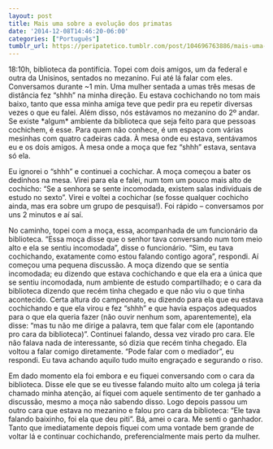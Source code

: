 ```yaml
---
layout: post
title: Mais uma sobre a evolução dos primatas
date: '2014-12-08T14:46:20-06:00'
categories: ["Português"]
tumblr_url: https://peripatetico.tumblr.com/post/104696763886/mais-uma-sobre-a-evolu%C3%A7%C3%A3o-dos-primatas
---
```

18:10h, biblioteca da pontifícia. Topei com dois amigos, um da federal e outra da Unisinos, sentados no mezanino. Fui até lá falar com eles. Conversamos durante ~1 min. Uma mulher sentada a umas três mesas de distância fez “shhh” na minha direção. Eu estava cochichando no tom mais baixo, tanto que essa minha amiga teve que pedir pra eu repetir diversas vezes o que eu falei. Além disso, nós estávamos no mezanino do 2º andar. Se existe \*algum\* ambiente da biblioteca que seja feito para que pessoas cochichem, é esse. Para quem não conhece, é um espaço com várias mesinhas com quatro cadeiras cada. À mesa onde eu estava, sentávamos eu e os dois amigos. À mesa onde a moça que fez “shhh” estava, sentava só ela.

Eu ignorei o “shhh” e continuei a cochichar. A moça começou a bater os dedinhos na mesa. Virei para ela e falei, num tom um pouco mais alto de cochicho: “Se a senhora se sente incomodada, existem salas individuais de estudo no sexto”. Virei e voltei a cochichar (se fosse qualquer cochicho ainda, mas era sobre um grupo de pesquisa!). Foi rápido – conversamos por uns 2 minutos e aí saí.

No caminho, topei com a moça, essa, acompanhada de um funcionário da biblioteca. “Essa moça disse que o senhor tava conversando num tom meio alto e ela se sentiu incomodada”, disse o funcionário. “Sim, eu tava cochichando, exatamente como estou falando contigo agora”, respondi. Aí começou uma pequena discussão. A moça dizendo que se sentia incomodada; eu dizendo que estava cochichando e que ela era a única que se sentiu incomodada, num ambiente de estudo compartilhado; e o cara da biblioteca dizendo que recém tinha chegado e que não viu o que tinha acontecido. Certa altura do campeonato, eu dizendo para ela que eu estava cochichando e que ela virou e fez “shhh” e que havia espaços adequados para o que ela queria fazer (não ouvir nenhum som, aparentemente), ela disse: “mas tu não me dirige a palavra, tem que falar com ele (apontando pro cara da biblioteca)”. Continuei falando, dessa vez virado pro cara. Ele não falava nada de interessante, só dizia que recém tinha chegado. Ela voltou a falar comigo diretamente. “Pode falar com o mediador”, eu respondi. Eu tava achando aquilo tudo muito engraçado e segurando o riso.

Em dado momento ela foi embora e eu fiquei conversando com o cara da biblioteca. Disse ele que se eu tivesse falando muito alto um colega já teria chamado minha atenção, aí fiquei com aquele sentimento de ter ganhado a discussão, mesmo a moça não sabendo disso. Logo depois passou um outro cara que estava no mezanino e falou pro cara da biblioteca: “Ele tava falando baixinho, foi ela que deu piti”. Bá, amei o cara. Me senti o ganhador. Tanto que imediatamente depois fiquei com uma vontade bem grande de voltar lá e continuar cochichando, preferencialmente mais perto da mulher.

